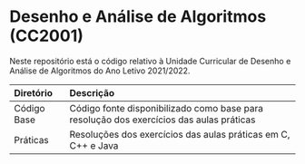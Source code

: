 # Desenho e Análise de Algoritmos (CC2001)
Neste repositório está o código relativo à Unidade Curricular de Desenho e Análise de Algoritmos do Ano Letivo 2021/2022.

| Diretório    | Descrição |
| :----------- | :-----------------------------------------------------------------------------------------|
| Código Base  | Código fonte disponibilizado como base para resolução dos exercícios das aulas práticas |
| Práticas     | Resoluções dos exercícios das aulas práticas em C, C++ e Java |

